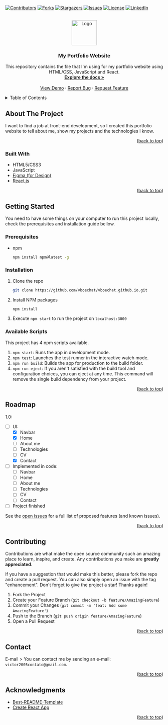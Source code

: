 <div id="top"></div>
<!-- PROJECT SHIELDS -->

[![Contributors][contributors-shield]][contributors-url]
[![Forks][forks-shield]][forks-url]
[![Stargazers][stars-shield]][stars-url]
[![Issues][issues-shield]][issues-url]
[![License][license-shield]][license-url]
[![LinkedIn][linkedin-shield]][linkedin-url]



<!-- PROJECT LOGO -->
<br />
<div align="center">
  <a href="https://github.com/vboechat/vboechat.github.io">
    <img src="images/logo.png" alt="Logo" width="80" height="80">
  </a>

<h3 align="center">My Portfolio Website</h3>

  <p align="center">
    This repository contains the file that I'm using for my portfolio website using HTML/CSS, JavaScript and React.
    <br />
    <a href="https://github.com/vboechat/vboechat.github.io"><strong>Explore the docs »</strong></a>
    <br />
    <br />
    <a href="https://github.com/vboechat/vboechat.github.io">View Demo</a>
    ·
    <a href="https://github.com/vboechat/vboechat.github.io/issues">Report Bug</a>
    ·
    <a href="https://github.com/vboechat/vboechat.github.io/issues">Request Feature</a>
  </p>
</div>



<!-- TABLE OF CONTENTS -->
<details>
  <summary>Table of Contents</summary>
  <ol>
    <li>
      <a href="#about-the-project">About The Project</a>
      <ul>
        <li><a href="#built-with">Built With</a></li>
      </ul>
    </li>
    <li>
      <a href="#getting-started">Getting Started</a>
      <ul>
        <li><a href="#prerequisites">Prerequisites</a></li>
        <li><a href="#installation">Installation</a></li>
        <li><a href="#available-scripts">Available Scripts</a></li>
      </ul>
    </li>
    <!-- <li><a href="#usage">Usage</a></li> -->
    <li><a href="#roadmap">Roadmap</a></li>
    <li><a href="#contributing">Contributing</a></li>
    <!-- <li><a href="#license">License</a></li>
    <li><a href="#contact">Contact</a></li> -->
    <li><a href="#acknowledgments">Acknowledgments</a></li>
  </ol>
</details>



<!-- ABOUT THE PROJECT -->
## About The Project

I want to find a job at front-end development, so I created this portfolio website to tell about me, show my projects and the technologies I know.

<p align="right">(<a href="#top">back to top</a>)</p>



### Built With

* HTML5/CSS3
* JavaScript
* [Figma (for Design)](https://www.figma.com/)
* [React.js](https://reactjs.org/)

<p align="right">(<a href="#top">back to top</a>)</p>



<!-- GETTING STARTED -->
## Getting Started

You need to have some things on your computer to run this project locally, check the prerequisites and installation guide bellow.

### Prerequisites

* npm
  ```sh
  npm install npm@latest -g
  ```

### Installation

1. Clone the repo
   ```sh
   git clone https://github.com/vboechat/vboechat.github.io.git
   ```
2. Install NPM packages
   ```sh
   npm install
   ```
3. Execute `npm start` to run the project on `localhost:3000` 

### Available Scripts

This project has 4 npm scripts available.

1. `npm start`: Runs the app in development mode.
2. `npm test`: Launches the test runner in the interactive watch mode.
3. `npm run build`: Builds the app for production to the build folder.
4. `npm run eject`: If you aren't satisfied with the build tool and configuration choices, you can eject at any time. This command will remove the single build dependency from your project.


<p align="right">(<a href="#top">back to top</a>)</p>



<!-- USAGE EXAMPLES
## Usage

Use this space to show useful examples of how a project can be used. Additional screenshots, code examples and demos work well in this space. You may also link to more resources.

<p align="right">(<a href="#top">back to top</a>)</p>


-->
<!-- ROADMAP -->
## Roadmap

1.0:
- [ ] UI:
  - [X] Navbar
  - [X] Home
  - [ ] About me  
  - [ ] Technologies
  - [ ] CV
  - [X] Contact
- [ ] Implemented in code:
    - [ ] Navbar
    - [ ] Home
    - [ ] About me
    - [ ] Technologies
    - [ ] CV
    - [ ] Contact
- [ ] Project finished

See the [open issues](https://github.com/vboechat/vboechat.github.io/issues) for a full list of proposed features (and known issues).

<p align="right">(<a href="#top">back to top</a>)</p>



<!-- CONTRIBUTING -->
## Contributing

Contributions are what make the open source community such an amazing place to learn, inspire, and create. Any contributions you make are **greatly appreciated**.

If you have a suggestion that would make this better, please fork the repo and create a pull request. You can also simply open an issue with the tag "enhancement".
Don't forget to give the project a star! Thanks again!

1. Fork the Project
2. Create your Feature Branch (`git checkout -b feature/AmazingFeature`)
3. Commit your Changes (`git commit -m 'feat: Add some AmazingFeature'`)
4. Push to the Branch (`git push origin feature/AmazingFeature`)
5. Open a Pull Request

<p align="right">(<a href="#top">back to top</a>)</p>



<!-- LICENSE
## License

Distributed under the MIT License. See `LICENSE.txt` for more information.

<p align="right">(<a href="#top">back to top</a>)</p>
-->


<!-- CONTACT -->
## Contact

E-mail > You can contact me by sending an e-mail: `victor2005contato@gmail.com`.

<p align="right">(<a href="#top">back to top</a>)</p>


<!-- ACKNOWLEDGMENTS -->
## Acknowledgments

* [Best-README-Template](https://github.com/othneildrew/Best-README-Template/)
* [Create React App](https://create-react-app.dev/)

<p align="right">(<a href="#top">back to top</a>)</p>



<!-- MARKDOWN LINKS & IMAGES -->
<!-- https://www.markdownguide.org/basic-syntax/#reference-style-links -->
[contributors-shield]: https://img.shields.io/github/contributors/vboechat/vboechat.github.io.svg?style=for-the-badge
[contributors-url]: https://github.com/vboechat/vboechat.github.io/graphs/contributors
[forks-shield]: https://img.shields.io/github/forks/vboechat/vboechat.github.io.svg?style=for-the-badge
[forks-url]: https://github.com/vboechat/vboechat.github.io/network/members
[stars-shield]: https://img.shields.io/github/stars/vboechat/vboechat.github.io.svg?style=for-the-badge
[stars-url]: https://github.com/vboechat/vboechat.github.io/stargazers
[issues-shield]: https://img.shields.io/github/issues/vboechat/vboechat.github.io.svg?style=for-the-badge
[issues-url]: https://github.com/vboechat/vboechat.github.io/issues
[license-shield]: https://img.shields.io/github/license/vboechat/vboechat.github.io.svg?style=for-the-badge
[license-url]: https://github.com/vboechat/vboechat.github.io/blob/master/LICENSE.txt
[linkedin-shield]: https://img.shields.io/badge/-LinkedIn-black.svg?style=for-the-badge&logo=linkedin&colorB=555
[linkedin-url]: https://www.linkedin.com/in/victor-ribeiro-boechat-641225238/
[product-screenshot]: images/screenshot.png